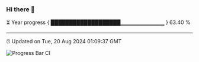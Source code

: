 ### Hi there 👋

⏳ Year progress { ███████████████████▁▁▁▁▁▁▁▁▁▁▁ } 63.40 %

---

⏰ Updated on Tue, 20 Aug 2024 01:09:37 GMT

![Progress Bar CI](https://github.com/liununu/liununu/workflows/Progress%20Bar%20CI/badge.svg)

